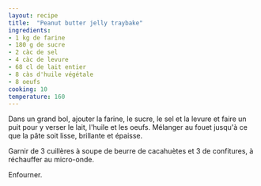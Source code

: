 ```yaml
---
layout: recipe
title:  "Peanut butter jelly traybake"
ingredients:
- 1 kg de farine
- 180 g de sucre
- 2 càc de sel
- 4 càc de levure
- 68 cl de lait entier
- 8 càs d'huile végétale
- 8 oeufs
cooking: 10
temperature: 160
---
```


Dans un grand bol, ajouter la farine, le sucre, le sel et la levure et faire un puit pour y verser le lait, l'huile et les oeufs. Mélanger au fouet jusqu'à ce que la pâte soit lisse, brillante et épaisse.

Garnir de 3 cuillères à soupe de beurre de cacahuètes et 3 de confitures, à réchauffer au micro-onde.

Enfourner.

